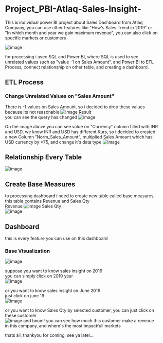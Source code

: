 # Project_PBI-Atlaq-Sales-Insight-
This is individual power BI project about Sales Dashboard from Atlaq Company, you can use other features like "How's Sales Trend in 2019" or "In which month and year we gain maximum revenue", you can also click on specific markets or customers

![image](https://github.com/ferdyhart/Project_PBI-Atlaq-Sales-Insight-/assets/113347559/28eb8939-f3f7-40ea-8830-33b2ad575227)

for processing i used SQL and Power BI, where SQL is used to see unrelated values such as "value -1 on Sales Amount", and Power BI to ETL Process, connect relationship on other table, and creating a dashboard.

## ETL Process
### Change Unrelated Values on "Sales Amount"
There is -1 values on Sales Amount, so i decided to drop these values because its not reasonable
![image](https://github.com/ferdyhart/Project_PBI-Atlaq-Sales-Insight-/assets/113347559/acb2cdce-26e8-49bf-bd1a-437c77ca75a0)
Result\
you can see the query has changed
![image](https://github.com/ferdyhart/Project_PBI-Atlaq-Sales-Insight-/assets/113347559/b294d3b2-7d9b-498a-98cf-e7f5f9f9d7c1)

On the image above you can see value on "Currency" column filled with INR and USD, we know INR and USD has different Kurs, so i decided to created a new Column "Norm_Sales_Amount", multiplied Sales Amount which has USD currency by *75, and change it's data type
![image](https://github.com/ferdyhart/Project_PBI-Atlaq-Sales-Insight-/assets/113347559/aeccb031-5b51-4aec-a024-214e51299a94)

## Relationship Every Table
![image](https://github.com/ferdyhart/Project_PBI-Atlaq-Sales-Insight-/assets/113347559/2238962a-39fb-4439-b410-b7bb3266214f)

## Create Base Measures
to processing dashboard i need to create new table called base measures, this table contains Revenue and Sales Qty\
Revenue
![image](https://github.com/ferdyhart/Project_PBI-Atlaq-Sales-Insight-/assets/113347559/aca2d019-00e7-4d80-8e67-f62bef76a4cd)
Sales Qty\
![image](https://github.com/ferdyhart/Project_PBI-Atlaq-Sales-Insight-/assets/113347559/6e19c9d5-3662-4af7-b44f-b45e417d8ffb)

## Dashboard 
this is every feature you can use on this dashboard
### Base Visualization
![image](https://github.com/ferdyhart/Project_PBI-Atlaq-Sales-Insight-/assets/113347559/416a0913-2235-4e87-9a6e-ce9e33e3cb9c)

suppose you want to know sales insight on 2019\
you can simply click on 2019 year\
![image](https://github.com/ferdyhart/Project_PBI-Atlaq-Sales-Insight-/assets/113347559/214547d6-5812-4a41-a25a-b599b6b83537)

or you want to know sales insight on June 2019\
just click on june 19\
![image](https://github.com/ferdyhart/Project_PBI-Atlaq-Sales-Insight-/assets/113347559/6aa6c2eb-0a30-4dce-ab31-25fe2fa3b88d)

or you want to know Sales Qty by selected customer, you can just click on these customer\
![image](https://github.com/ferdyhart/Project_PBI-Atlaq-Sales-Insight-/assets/113347559/8459a4bb-ce25-4618-a0f0-09010c373fb3)
and boom! you can see how much this customer make a revenue in this company, and where's the most impactfull markets

thats all, thankyou for coming, see ya later...
